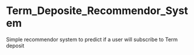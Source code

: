 # Term_Deposite_Recommendor_System
Simple recommendor system to predict if a user will subscribe to Term deposit
